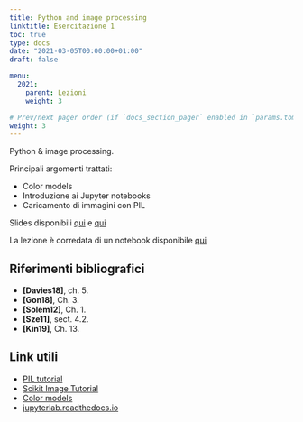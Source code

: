 ```yaml
---
title: Python and image processing
linktitle: Esercitazione 1
toc: true
type: docs
date: "2021-03-05T00:00:00+01:00"
draft: false

menu:
  2021:
    parent: Lezioni
    weight: 3

# Prev/next pager order (if `docs_section_pager` enabled in `params.toml`)
weight: 3
---
```


Python & image processing.

Principali argomenti trattati:

- Color models
- Introduzione ai Jupyter notebooks
- Caricamento di immagini con PIL

Slides disponibili [qui](https://github.com/gmanco/cv_notebooks/blob/a400017b616115ba0be8667028c74589c8583e1f/labs_lecture/lab01/color_models.pdf) e [qui](https://github.com/gmanco/cv_notebooks/blob/a400017b616115ba0be8667028c74589c8583e1f/labs_lecture/lab01/esercitazione01.pdf)

La lezione è corredata di un notebook disponibile [qui](https://github.com/gmanco/cv_notebooks/tree/master/labs_lecture/lab01)



## Riferimenti bibliografici

- **[Davies18]**, ch. 5. 
- **[Gon18]**, Ch. 3. 
- **[Solem12]**, Ch. 1.
- **[Sze11]**, sect. 4.2.
- **[Kin19]**, Ch. 13.

## Link utili

- [PIL tutorial](https://pillow.readthedocs.io/en/stable/handbook/tutorial.html)
- [Scikit Image Tutorial](https://github.com/scikit-image/skimage-tutorials)
- [Color models](http://cs.brown.edu/courses/cs092/VA10/HTML/ColorModels.html)
- [jupyterlab.readthedocs.io](https://jupyterlab.readthedocs.io/en/stable/)

